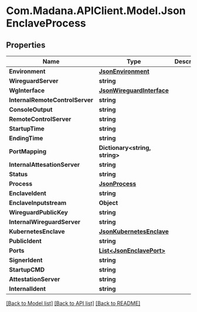 
# Com.Madana.APIClient.Model.JsonEnclaveProcess

## Properties

Name | Type | Description | Notes
------------ | ------------- | ------------- | -------------
**Environment** | [**JsonEnvironment**](JsonEnvironment.md) |  | [optional] 
**WireguardServer** | **string** |  | [optional] 
**WgInterface** | [**JsonWireguardInterface**](JsonWireguardInterface.md) |  | [optional] 
**InternalRemoteControlServer** | **string** |  | [optional] 
**ConsoleOutput** | **string** |  | [optional] 
**RemoteControlServer** | **string** |  | [optional] 
**StartupTime** | **string** |  | [optional] 
**EndingTime** | **string** |  | [optional] 
**PortMapping** | **Dictionary&lt;string, string&gt;** |  | [optional] 
**InternalAttesationServer** | **string** |  | [optional] 
**Status** | **string** |  | [optional] 
**Process** | [**JsonProcess**](JsonProcess.md) |  | [optional] 
**EnclaveIdent** | **string** |  | [optional] 
**EnclaveInputstream** | **Object** |  | [optional] 
**WireguardPublicKey** | **string** |  | [optional] 
**InternalWireguardServer** | **string** |  | [optional] 
**KubernetesEnclave** | [**JsonKubernetesEnclave**](JsonKubernetesEnclave.md) |  | [optional] 
**PublicIdent** | **string** |  | [optional] 
**Ports** | [**List&lt;JsonEnclavePort&gt;**](JsonEnclavePort.md) |  | [optional] 
**SignerIdent** | **string** |  | [optional] 
**StartupCMD** | **string** |  | [optional] 
**AttestationServer** | **string** |  | [optional] 
**InternalIdent** | **string** |  | [optional] 

[[Back to Model list]](../README.md#documentation-for-models)
[[Back to API list]](../README.md#documentation-for-api-endpoints)
[[Back to README]](../README.md)

